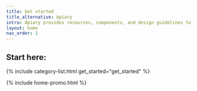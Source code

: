 ```yaml
---
title: Get started
title_alternative: Apiary
intro: Apiary provides resources, components, and design guidelines to help product teams work more efficiently, and to create simple, intuitive and beautiful experiences.
layout: home
nav_order: 1
---
```


## Start here:
{% include category-list.html get_started="get_started" %}

{% include home-promo.html %}
